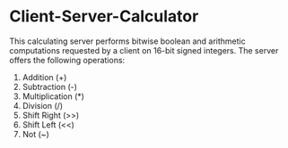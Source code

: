 # Client-Server-Calculator
This calculating server performs bitwise boolean and arithmetic computations requested by a client on 16-bit signed integers. 
The server offers the following operations: 
1. Addition (+)
2. Subtraction (-)
3. Multiplication (*)
4. Division (/)
5. Shift Right (>>)
6. Shift Left (<<)
7. Not (~)
